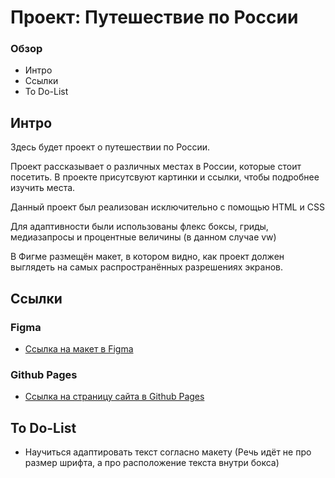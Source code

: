 # Проект: Путешествие по России

### Обзор
* Интро
* Ссылки
* To Do-List


## Интро

Здесь будет проект о путешествии по России.

Проект рассказывает о различных местах в России, которые стоит посетить. В проекте присутсвуют картинки и ссылки, чтобы подробнее изучить места.

Данный проект был реализован исключительно с помощью HTML и CSS

Для адаптивности были использованы флекс боксы, гриды, медиазапросы и процентные величины (в данном случае vw)

В Фигме размещён макет, в котором видно, как проект должен выглядеть на самых распространённых разрешениях экранов.

## Ссылки

### Figma

* [Ссылка на макет в Figma](https://www.figma.com/file/5S2WSbEFL6awjVWJ0NWL8Q/Sprint-3_-Russia-_-desktop-mobile?node-id=28503%3A0)

### Github Pages

* [Ссылка на страницу сайта в Github Pages](https://owilover.github.io/russian-travel/)

## To Do-List

* Научиться адаптировать текст согласно макету (Речь идёт не про размер шрифта, а про расположение текста внутри бокса)
